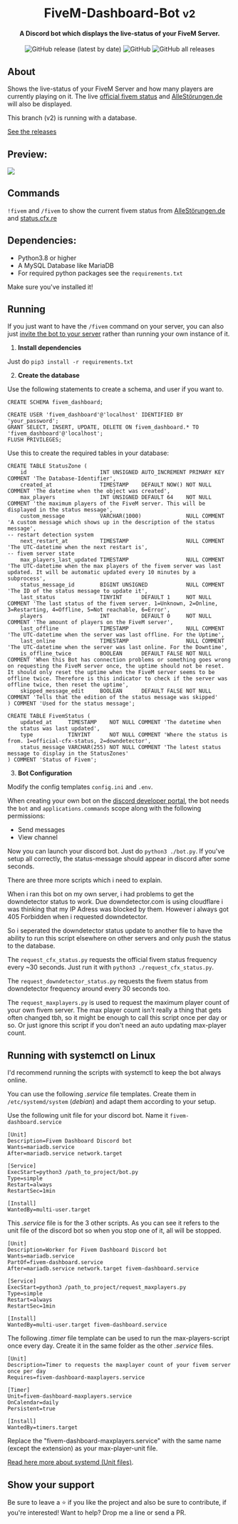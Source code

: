 <div align="center">
  <p>
    <h1>
      FiveM-Dashboard-Bot <small>v2</small>
    </h1>
    <h4>A Discord bot which displays the live-status of your FiveM Server.</h4>
    <img alt="GitHub release (latest by date)" src="https://img.shields.io/github/v/release/Commandserver/FiveM-Dashboard-Bot">
    <img alt="GitHub" src="https://img.shields.io/github/license/Commandserver/FiveM-Dashboard-Bot">
    <img alt="GitHub all releases" src="https://img.shields.io/github/downloads/Commandserver/FiveM-Dashboard-Bot/total">
  </p>
</div>

## About

Shows the live-status of your FiveM Server and how many players are currently playing on it.
The live [official fivem status](https://status.cfx.re/) and [AlleStörungen.de](https://allestörungen.de/stoerung/fivem/) will also be displayed.

This branch (v2) is running with a database.

[See the releases](https://github.com/Commandserver/FiveM-Dashboard-Bot/releases)

## Preview:

![](https://user-images.githubusercontent.com/44061123/165137815-6acaf05d-99ce-4701-a6a4-ed6a3ed1dc71.png)

## Commands

`!fivem` and `/fivem` to show the current fivem status from [AlleStörungen.de](https://allestörungen.de/stoerung/fivem/) and [status.cfx.re](https://status.cfx.re/)

## Dependencies:

- Python3.8 or higher
- A MySQL Database like MariaDB
- For required python packages see the `requirements.txt`

Make sure you've installed it!

## Running

If you just want to have the `/fivem` command on your server, you can also just [invite the bot to your server](https://discord.com/api/oauth2/authorize?client_id=871415662109659156&permissions=280576&scope=bot%20applications.commands) rather than running your own instance of it.

1. **Install dependencies**

Just do `pip3 install -r requirements.txt`

2. **Create the database**

Use the following statements to create a schema, and user if you want to.

```mysql
CREATE SCHEMA fivem_dashboard;

CREATE USER 'fivem_dashboard'@'localhost' IDENTIFIED BY 'your_password';
GRANT SELECT, INSERT, UPDATE, DELETE ON fivem_dashboard.* TO 'fivem_dashboard'@'localhost';
FLUSH PRIVILEGES;
```

Use this to create the required tables in your database:

```mysql
CREATE TABLE StatusZone (
    id                       INT UNSIGNED AUTO_INCREMENT PRIMARY KEY COMMENT 'The Database-Identifier',
    created_at               TIMESTAMP    DEFAULT NOW() NOT NULL COMMENT 'The datetime when the object was created',
    max_players              INT UNSIGNED DEFAULT 64    NOT NULL COMMENT 'the maximum players of the FiveM server. This will be displayed in the status message',
    custom_message           VARCHAR(1000)              NULL COMMENT 'A custom message which shows up in the description of the status message',
-- restart detection system
    next_restart_at          TIMESTAMP                  NULL COMMENT 'The UTC-datetime when the next restart is',
-- fivem server state
    max_players_last_updated TIMESTAMP                  NULL COMMENT 'The UTC-datetime when the max players of the fivem server was last updated. It will be automatic updated every 10 minutes by a subprocess',
    status_message_id        BIGINT UNSIGNED            NULL COMMENT 'The ID of the status message to update it',
    last_status              TINYINT      DEFAULT 1     NOT NULL COMMENT 'The last status of the fivem server. 1=Unknown, 2=Online, 3=Restarting, 4=Offline, 5=Not reachable, 6=Error',
    players                  INT          DEFAULT 0     NOT NULL COMMENT 'The amount of players on the FiveM server',
    last_offline             TIMESTAMP                  NULL COMMENT 'The UTC-datetime when the server was last offline. For the Uptime',
    last_online              TIMESTAMP                  NULL COMMENT 'The UTC-datetime when the server was last online. For the Downtime',
    is_offline_twice         BOOLEAN      DEFAULT FALSE NOT NULL COMMENT 'When this Bot has connection problems or something goes wrong on requesting the FiveM server once, the uptime should not be reset. It should only reset the uptime when the FiveM server seems to be offline twice. Therefore is this indicator to check if the server was offline twice, then reset the uptime',
    skipped_message_edit     BOOLEAN      DEFAULT FALSE NOT NULL COMMENT 'Tells that the edition of the status message was skipped'
) COMMENT 'Used for the status message';

CREATE TABLE FivemStatus (
    updated_at     TIMESTAMP    NOT NULL COMMENT 'The datetime when the status was last updated',
    type           TINYINT      NOT NULL COMMENT 'Where the status is from. 1=official-cfx-status, 2=downdetector',
    status_message VARCHAR(255) NOT NULL COMMENT 'The latest status message to display in the StatusZones'
) COMMENT 'Status of Fivem';
```

3. **Bot Configuration**

Modify the config templates `config.ini` and `.env`.

When creating your own bot on the [discord developer portal](https://discord.com/developers/applications), the bot needs the `bot` and `applications.commands` scope along with the following permissions:

* Send messages
* View channel

Now you can launch your discord bot. Just do `python3 ./bot.py`. If you've setup all correctly, the status-message should appear in discord after some seconds.

There are three more scripts which i need to explain.

When i ran this bot on my own server, i had problems to get the downdetector status to work. Due downdetector.com is using cloudflare i was thinking that my IP Adress was blocked by them. However i always got 405 Forbidden when i requested downdetector.

So i seperated the downdetector status update to another file to have the ability to run this script elsewhere on other servers and only push the status to the database.

The `request_cfx_status.py` requests the official fivem status frequency every ~30 seconds. Just run it with `python3 ./request_cfx_status.py`.

The `request_downdetector_status.py` requests the fivem status from downdetector frequency around every 30 seconds too.

The `request_maxplayers.py` is used to request the maximum player count of your own fivem server. The max player count isn't really a thing that gets often changed tbh, so it might be enough to call this script once per day or so. Or just ignore this script if you don't need an auto updating max-player count. 

## Running with systemctl on Linux

I'd recommend running the scripts with systemctl to keep the bot always online.

You can use the following _.service_ file templates. Create them in `/etc/systemd/system` (_debian_) and adapt them according to your setup.

Use the following unit file for your discord bot. Name it `fivem-dashboard.service`

```unit file (systemd)
[Unit]
Description=Fivem Dashboard Discord bot
Wants=mariadb.service
After=mariadb.service network.target

[Service]
ExecStart=python3 /path_to_project/bot.py
Type=simple
Restart=always
RestartSec=1min

[Install]
WantedBy=multi-user.target
```

This _.service_ file is for the 3 other scripts. As you can see it refers to the unit file of the discord bot so when you stop one of it, all will be stopped.

```unit file (systemd)
[Unit]
Description=Worker for Fivem Dashboard Discord bot
Wants=mariadb.service
PartOf=fivem-dashboard.service
After=mariadb.service network.target fivem-dashboard.service

[Service]
ExecStart=python3 /path_to_project/request_maxplayers.py
Type=simple
Restart=always
RestartSec=1min

[Install]
WantedBy=multi-user.target fivem-dashboard.service
```

The following _.timer_ file template can be used to run the max-players-script once every day. Create it in the same folder as the other _.service_ files.

```unit file (systemd)
[Unit]
Description=Timer to requests the maxplayer count of your fivem server once per day
Requires=fivem-dashboard-maxplayers.service

[Timer]
Unit=fivem-dashboard-maxplayers.service
OnCalendar=daily
Persistent=true

[Install]
WantedBy=timers.target
```

Replace the "fivem-dashboard-maxplayers.service" with the same name (except the extension) as your max-player-unit file.

[Read here more about systemd (Unit files)](https://www.digitalocean.com/community/tutorials/understanding-systemd-units-and-unit-files).

## Show your support

Be sure to leave a ⭐️ if you like the project and also be sure to contribute, if you're interested! Want to help? Drop me a line or send a PR.